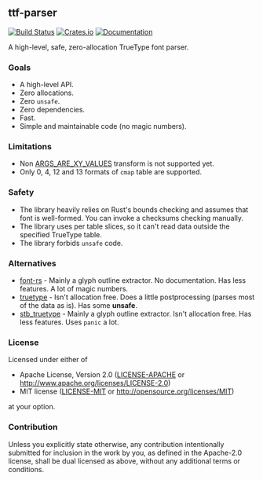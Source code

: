 ## ttf-parser
[![Build Status](https://travis-ci.org/RazrFalcon/ttf-parser.svg?branch=master)](https://travis-ci.org/RazrFalcon/ttf-parser)
[![Crates.io](https://img.shields.io/crates/v/ttf-parser.svg)](https://crates.io/crates/ttf-parser)
[![Documentation](https://docs.rs/ttf-parser/badge.svg)](https://docs.rs/ttf-parser)

A high-level, safe, zero-allocation TrueType font parser.

### Goals

- A high-level API.
- Zero allocations.
- Zero `unsafe`.
- Zero dependencies.
- Fast.
- Simple and maintainable code (no magic numbers).

### Limitations

- Non [ARGS_ARE_XY_VALUES] transform is not supported yet.
- Only 0, 4, 12 and 13 formats of `cmap` table are supported.

[ARGS_ARE_XY_VALUES]: https://docs.microsoft.com/en-us/typography/opentype/spec/glyf#composite-glyph-description

### Safety

- The library heavily relies on Rust's bounds checking and assumes that font is well-formed.
  You can invoke a checksums checking manually.
- The library uses per table slices, so it can't read data outside the specified TrueType table.
- The library forbids `unsafe` code.

### Alternatives

- [font-rs](https://crates.io/crates/font-rs) - Mainly a glyph outline extractor.
  No documentation. Has less features. A lot of magic numbers.
- [truetype](https://crates.io/crates/truetype) - Isn't allocation free.
  Does a little postprocessing (parses most of the data as is). Has some **unsafe**.
- [stb_truetype](https://crates.io/crates/stb_truetype) - Mainly a glyph outline extractor.
  Isn't allocation free. Has less features. Uses `panic` a lot.

### License

Licensed under either of

- Apache License, Version 2.0
  ([LICENSE-APACHE](LICENSE-APACHE) or http://www.apache.org/licenses/LICENSE-2.0)
- MIT license
  ([LICENSE-MIT](LICENSE-MIT) or http://opensource.org/licenses/MIT)

at your option.

### Contribution

Unless you explicitly state otherwise, any contribution intentionally submitted
for inclusion in the work by you, as defined in the Apache-2.0 license, shall be
dual licensed as above, without any additional terms or conditions.
